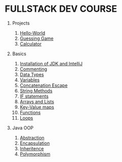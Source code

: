 # FULLSTACK DEV COURSE

1. Projects
   1. [Hello-World](Java/Projects/1-HelloWorld.md)
   2. [Guessing Game](Java/Projects/2-GuessingGame.md)
   3. [Calculator](Java/Projects/3-Calculator.md)




2. Basics
   1. [Installation of JDK and IntelliJ ](Java/Installation.md)
   2. [Commenting](Java/Commenting.md)
   3. [Data Types](<Java/Data Types.md>)
   4. [Variables](Java/Variables.md)
   5. [Concatenation Escape](Java/Concatenation.md)
   6. [String Methods](<Java/String Methods.md>)
   7. [IF statements](<Java/IF Statements.md>)
   8. [Arrays and Lists](<Java/Arrays and Lists.md>)
   9. [Key-Value maps](<Java/Maps- Key,Value pairs.md>)
   10. [Functions](Java/Functions.md)
   11. [Loops](Java/Loops.md)



   
3. Java OOP
   1. [Abstraction](Java-OOP/Abstraction.md)
   2. [Encapsulation](Java-OOP/Encapsulation.md)
   3. [Inheritence](Java-OOP/Inheritance.md)
   4. [Polymorphism](Java-OOP/Polymorphism.md)